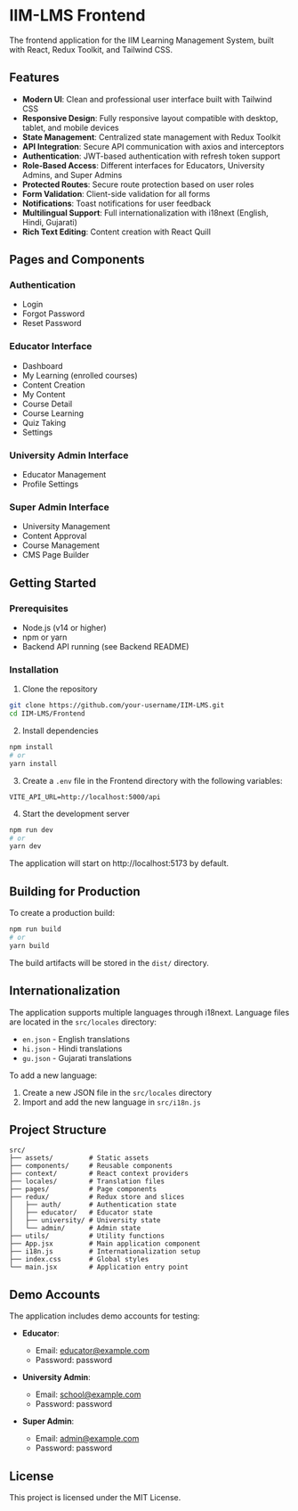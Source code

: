 # IIM-LMS Frontend

The frontend application for the IIM Learning Management System, built with React, Redux Toolkit, and Tailwind CSS.

## Features

- **Modern UI**: Clean and professional user interface built with Tailwind CSS
- **Responsive Design**: Fully responsive layout compatible with desktop, tablet, and mobile devices
- **State Management**: Centralized state management with Redux Toolkit
- **API Integration**: Secure API communication with axios and interceptors
- **Authentication**: JWT-based authentication with refresh token support
- **Role-Based Access**: Different interfaces for Educators, University Admins, and Super Admins
- **Protected Routes**: Secure route protection based on user roles
- **Form Validation**: Client-side validation for all forms
- **Notifications**: Toast notifications for user feedback
- **Multilingual Support**: Full internationalization with i18next (English, Hindi, Gujarati)
- **Rich Text Editing**: Content creation with React Quill

## Pages and Components

### Authentication
- Login
- Forgot Password
- Reset Password

### Educator Interface
- Dashboard
- My Learning (enrolled courses)
- Content Creation
- My Content
- Course Detail
- Course Learning
- Quiz Taking
- Settings

### University Admin Interface
- Educator Management
- Profile Settings

### Super Admin Interface
- University Management
- Content Approval
- Course Management
- CMS Page Builder

## Getting Started

### Prerequisites
- Node.js (v14 or higher)
- npm or yarn
- Backend API running (see Backend README)

### Installation

1. Clone the repository
```bash
git clone https://github.com/your-username/IIM-LMS.git
cd IIM-LMS/Frontend
```

2. Install dependencies
```bash
npm install
# or
yarn install
```

3. Create a `.env` file in the Frontend directory with the following variables:
```
VITE_API_URL=http://localhost:5000/api
```

4. Start the development server
```bash
npm run dev
# or
yarn dev
```

The application will start on http://localhost:5173 by default.

## Building for Production

To create a production build:

```bash
npm run build
# or
yarn build
```

The build artifacts will be stored in the `dist/` directory.

## Internationalization

The application supports multiple languages through i18next. Language files are located in the `src/locales` directory:

- `en.json` - English translations
- `hi.json` - Hindi translations
- `gu.json` - Gujarati translations

To add a new language:
1. Create a new JSON file in the `src/locales` directory
2. Import and add the new language in `src/i18n.js`

## Project Structure

```
src/
├── assets/         # Static assets
├── components/     # Reusable components
├── context/        # React context providers
├── locales/        # Translation files
├── pages/          # Page components
├── redux/          # Redux store and slices
│   ├── auth/       # Authentication state
│   ├── educator/   # Educator state
│   ├── university/ # University state
│   └── admin/      # Admin state
├── utils/          # Utility functions
├── App.jsx         # Main application component
├── i18n.js         # Internationalization setup
├── index.css       # Global styles
└── main.jsx        # Application entry point
```

## Demo Accounts

The application includes demo accounts for testing:

- **Educator**:
  - Email: educator@example.com
  - Password: password

- **University Admin**:
  - Email: school@example.com
  - Password: password

- **Super Admin**:
  - Email: admin@example.com
  - Password: password

## License

This project is licensed under the MIT License.